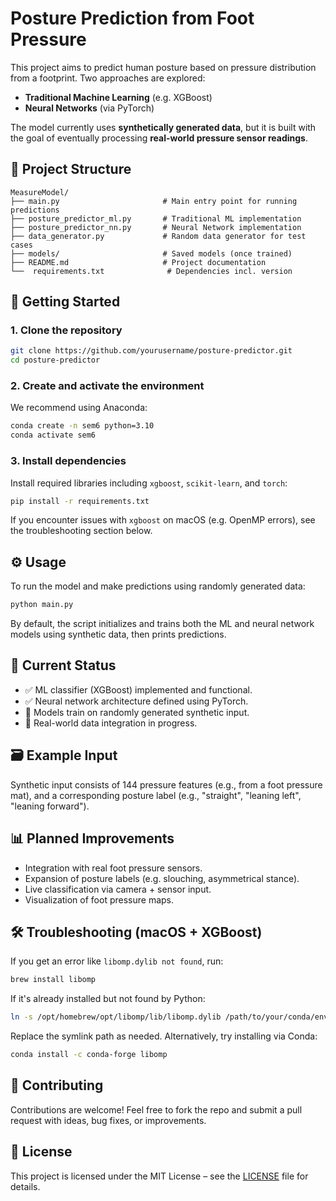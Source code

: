 # Posture Prediction from Foot Pressure

This project aims to predict human posture based on pressure distribution from a footprint. Two approaches are explored:

* **Traditional Machine Learning** (e.g. XGBoost)
* **Neural Networks** (via PyTorch)

The model currently uses **synthetically generated data**, but it is built with the goal of eventually processing **real-world pressure sensor readings**.


## 📁 Project Structure

```
MeasureModel/
├── main.py                       # Main entry point for running predictions
├── posture_predictor_ml.py       # Traditional ML implementation
├── posture_predictor_nn.py       # Neural Network implementation
├── data_generator.py             # Random data generator for test cases
├── models/                       # Saved models (once trained)
├── README.md                     # Project documentation
└──  requirements.txt              # Dependencies incl. version
```


## 🚀 Getting Started

### 1. Clone the repository

```bash
git clone https://github.com/yourusername/posture-predictor.git
cd posture-predictor
```

### 2. Create and activate the environment

We recommend using Anaconda:

```bash
conda create -n sem6 python=3.10
conda activate sem6
```

### 3. Install dependencies

Install required libraries including `xgboost`, `scikit-learn`, and `torch`:

```bash
pip install -r requirements.txt
```

If you encounter issues with `xgboost` on macOS (e.g. OpenMP errors), see the troubleshooting section below.


## ⚙️ Usage

To run the model and make predictions using randomly generated data:

```bash
python main.py
```

By default, the script initializes and trains both the ML and neural network models using synthetic data, then prints predictions.


## 🧪 Current Status

* ✅ ML classifier (XGBoost) implemented and functional.
* ✅ Neural network architecture defined using PyTorch.
* 🔄 Models train on randomly generated synthetic input.
* 🚧 Real-world data integration in progress.


## 🗃 Example Input

Synthetic input consists of 144 pressure features (e.g., from a foot pressure mat), and a corresponding posture label (e.g., "straight", "leaning left", "leaning forward").


## 📊 Planned Improvements

* Integration with real foot pressure sensors.
* Expansion of posture labels (e.g. slouching, asymmetrical stance).
* Live classification via camera + sensor input.
* Visualization of foot pressure maps.


## 🛠 Troubleshooting (macOS + XGBoost)

If you get an error like `libomp.dylib not found`, run:

```bash
brew install libomp
```

If it's already installed but not found by Python:

```bash
ln -s /opt/homebrew/opt/libomp/lib/libomp.dylib /path/to/your/conda/env/lib/libomp.dylib
```

Replace the symlink path as needed. Alternatively, try installing via Conda:

```bash
conda install -c conda-forge libomp
```


## 🤝 Contributing

Contributions are welcome! Feel free to fork the repo and submit a pull request with ideas, bug fixes, or improvements.


## 📄 License

This project is licensed under the MIT License – see the [LICENSE](LICENSE) file for details.